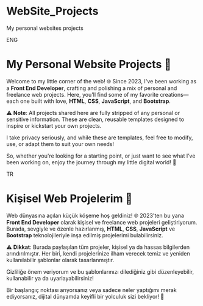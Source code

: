 # WebSite_Projects
My personal websites projects

ENG
# My Personal Website Projects 🚀

Welcome to my little corner of the web! 🌐 Since 2023, I've been working as a **Front End Developer**, crafting and polishing a mix of personal and freelance web projects. Here, you'll find some of my favorite creations—each one built with love, **HTML**, **CSS**, **JavaScript**, and **Bootstrap**. 

⚠️ **Note**: All projects shared here are fully stripped of any personal or sensitive information. These are clean, reusable templates designed to inspire or kickstart your own projects. 

I take privacy seriously, and while these are templates, feel free to modify, use, or adapt them to suit your own needs!

So, whether you're looking for a starting point, or just want to see what I’ve been working on, enjoy the journey through my little digital world! 🎨

TR
# Kişisel Web Projelerim 🚀

Web dünyasına açılan küçük köşeme hoş geldiniz! 🌐 2023'ten bu yana **Front End Developer** olarak kişisel ve freelance web projeleri geliştiriyorum. Burada, sevgiyle ve özenle hazırlanmış, **HTML**, **CSS**, **JavaScript** ve **Bootstrap** teknolojileriyle inşa edilmiş projelerimi bulabilirsiniz. 

⚠️ **Dikkat**: Burada paylaşılan tüm projeler, kişisel ya da hassas bilgilerden arındırılmıştır. Her biri, kendi projelerinize ilham verecek temiz ve yeniden kullanılabilir şablonlar olarak tasarlanmıştır.

Gizliliğe önem veriyorum ve bu şablonlarınızı dilediğiniz gibi düzenleyebilir, kullanabilir ya da uyarlayabilirsiniz!

Bir başlangıç noktası arıyorsanız veya sadece neler yaptığımı merak ediyorsanız, dijital dünyamda keyifli bir yolculuk sizi bekliyor! 🎨
